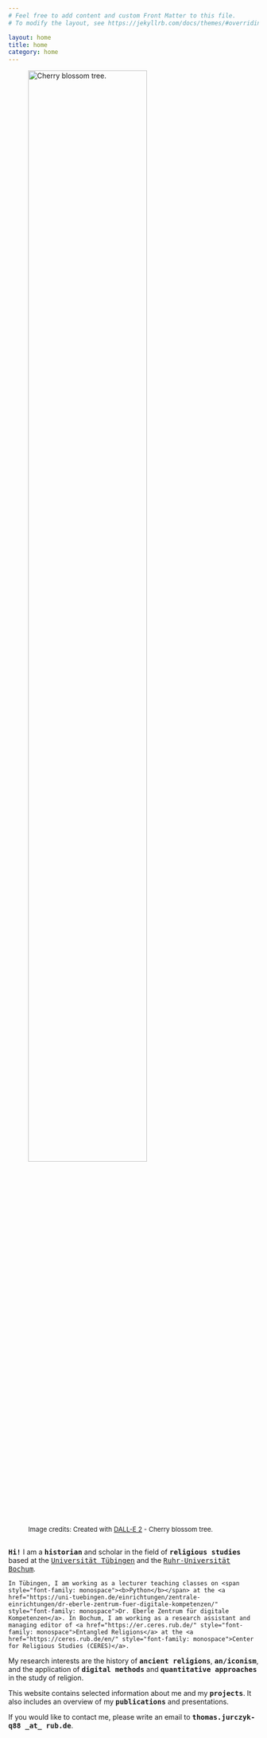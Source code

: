 ```yaml
---
# Feel free to add content and custom Front Matter to this file.
# To modify the layout, see https://jekyllrb.com/docs/themes/#overriding-theme-defaults

layout: home
title: home
category: home
---
```


<figure style="padding-bottom: 3%;">
  <img src="{{ site.baseurl }}{% link assets/images/title.png %}" alt="Cherry blossom tree." style="width:75%">
  <figcaption style="font-size: small">Image credits: Created with <a href="https://openai.com/dall-e-2/">DALL-E 2</a> - Cherry blossom tree.</figcaption>
</figure>

<p class="title-text">
	<span style="font-family: monospace"><b>Hi!</b></span> I am a <span style="font-family: monospace"><b>historian</b></span> and scholar in the field of <span style="font-family: monospace"><b>religious studies</b></span> based at the <a href="https://uni-tuebingen.de/" style="font-family: monospace">Universität Tübingen</a> and the <a href="https://www.ruhr-uni-bochum.de/en" style="font-family: monospace">Ruhr-Universität Bochum</a>.
	
	In Tübingen, I am working as a lecturer teaching classes on <span style="font-family: monospace"><b>Python</b></span> at the <a href="https://uni-tuebingen.de/einrichtungen/zentrale-einrichtungen/dr-eberle-zentrum-fuer-digitale-kompetenzen/" style="font-family: monospace">Dr. Eberle Zentrum für digitale Kompetenzen</a>. In Bochum, I am working as a research assistant and managing editor of <a href="https://er.ceres.rub.de/" style="font-family: monospace">Entangled Religions</a> at the <a href="https://ceres.rub.de/en/" style="font-family: monospace">Center for Religious Studies (CERES)</a>.
</p>

<p class="title-text">
	My research interests are the history of <span style="font-family: monospace"><b>ancient religions</b></span>, <span style="font-family: monospace"><b>an/iconism</b></span>, and the application of <span style="font-family: monospace"><b>digital methods</b></span> and <span style="font-family: monospace"><b>quantitative approaches</b></span> in the study of religion.
</p>

<p class="title-text">
	This website contains selected information about me and my <span style="font-family: monospace"><b>projects</b></span>. It also includes an overview of my <span style="font-family: monospace"><b>publications</b></span> and presentations.
</p>

<p class="title-text">
	If you would like to contact me, please write an email to <span style="font-family: monospace"><b>thomas.jurczyk-q88 _at_ rub.de</b></span>.
</p>